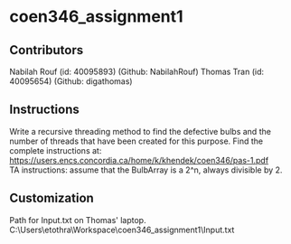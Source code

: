 # coen346_assignment1  
## Contributors  
Nabilah Rouf (id: 40095893) (Github: NabilahRouf)
Thomas Tran (id: 40095654) (Github: digathomas)  

## Instructions  
Write a recursive threading method to find the defective bulbs and the number of threads that have been created for this purpose.
Find the complete instructions at: https://users.encs.concordia.ca/home/k/khendek/coen346/pas-1.pdf  
TA instructions: assume that the BulbArray is a 2^n, always divisible by 2.  

## Customization  
Path for Input.txt on Thomas' laptop.  
C:\\Users\\etothra\\Workspace\\coen346_assignment1\\Input.txt  